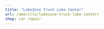 ```yaml
---
title: "LubeZone Truck Lube Center"
url: /amarillo/lubezone-truck-lube-center/
shop: car repair
---
```

